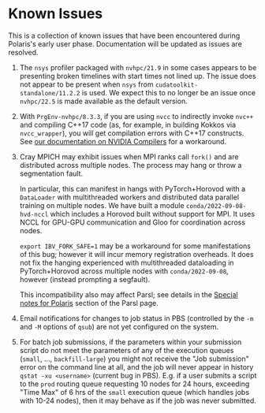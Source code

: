 # Known Issues

This is a collection of known issues that have been encountered during Polaris's early user phase. Documentation will be updated as issues are resolved.

1. The `nsys` profiler packaged with `nvhpc/21.9` in some cases appears to be presenting broken timelines with start times not lined up. The issue does not appear to be present when `nsys` from `cudatoolkit-standalone/11.2.2` is used. We expect this to no longer be an issue once `nvhpc/22.5` is made available as the default version.

2. With `PrgEnv-nvhpc/8.3.3`, if you are using `nvcc` to indirectly invoke `nvc++` and compiling C++17 code (as, for example, in building Kokkos via `nvcc_wrapper`), you will get compilation errors with C++17 constructs. See [our documentation on NVIDIA Compilers](./compiling-and-linking/nvidia-compiler-polaris.md#known-issues-and-workarounds) for a workaround.

3. Cray MPICH may exhibit issues when MPI ranks call `fork()` and are distributed across multiple nodes. The process may hang or throw a segmentation fault. 

    In particular, this can manifest in hangs with PyTorch+Horovod with a `DataLoader` with multithreaded workers and distributed data parallel training on multiple nodes. We have built a module `conda/2022-09-08-hvd-nccl` which includes a Horovod built without support for MPI. It uses NCCL for GPU-GPU communication and Gloo for coordination across nodes.

    `export IBV_FORK_SAFE=1` may be a workaround for some manifestations of this bug; however it will incur memory registration overheads. It does not fix the hanging experienced with multithreaded dataloading in PyTorch+Horovod across multiple nodes with `conda/2022-09-08`, however (instead prompting a segfault). 

    This incompatibility also may affect Parsl; see details in the [Special notes for Polaris](./workflows/parsl.md#special-notes-for-polaris) section of the Parsl page.

4. Email notifications for changes to job status in PBS (controlled by the `-m` and `-M` options of `qsub`) are not yet configured on the system. 

5. For batch job submissions, if the parameters within your submission script do not meet the parameters of any of the execution queues (`small`, ..., `backfill-large`) you might not receive the "Job submission" error on the command line at all, and the job will never appear in history `qstat -xu <username>` (current bug in PBS). E.g. if a user submits a script to the `prod` routing queue requesting 10 nodes for 24 hours, exceeding "Time Max" of 6 hrs of the `small` execution queue (which handles jobs with 10-24 nodes), then it may behave as if the job was never submitted. 
